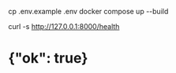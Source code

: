 cp .env.example .env
docker compose up --build

curl -s http://127.0.0.1:8000/health
# {"ok": true}
